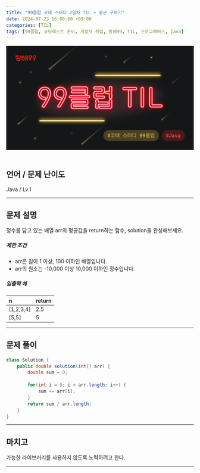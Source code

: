 ```yaml
---
title: "99클럽 코테 스터디 2일차 TIL + 평균 구하기"
date: 2024-07-23 16:00:00 +09:00
categories: [TIL]
tags: [99클럽, 코딩테스트 준비, 개발자 취업, 항해99, TIL, 프로그래머스, java]
---
```


![99club](/assets/img/java/til/99club_1.png)<br/><br/>

## **언어 / 문제 난이도** ##
Java / Lv.1

------

## **문제 설명** ##
정수를 담고 있는 배열 arr의 평균값을 return하는 함수, solution을 완성해보세요.

##### 제한 조건
- arr은 길이 1 이상, 100 이하인 배열입니다.
- arr의 원소는 -10,000 이상 10,000 이하인 정수입니다.

##### 입출력 예

| n     | return |
|:------|:-------|
| [1,2,3,4] | 2.5    |
| [5,5] | 5      |

------

## **문제 풀이** ##
~~~java
class Solution {
    public double solution(int[] arr) {
        double sum = 0;

        for(int i = 0; i < arr.length; i++) {
            sum += arr[i];
        }
        return sum / arr.length;
    }
}
~~~
------

## **마치고** ##
가능한 라이브러리를 사용하지 않도록 노력하려고 한다.

------
